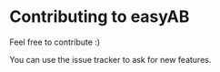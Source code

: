 # Contributing to easyAB

Feel free to contribute :)

You can use the issue tracker to ask for new features.
